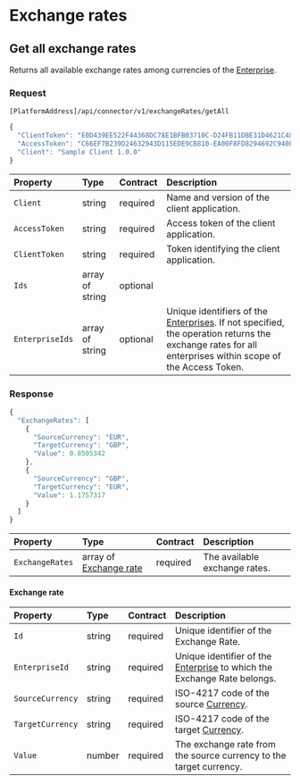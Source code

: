 <!-- AUTOMATICALLY GENERATED, DO NOT MODIFY -->
# Exchange rates

## Get all exchange rates

Returns all available exchange rates among currencies of the [Enterprise](https://mews-systems.gitbook.io/connector-api/operations/configuration/#enterprise).

### Request

`[PlatformAddress]/api/connector/v1/exchangeRates/getAll`

```javascript
{
  "ClientToken": "E0D439EE522F44368DC78E1BFB03710C-D24FB11DBE31D4621C4817E028D9E1D",
  "AccessToken": "C66EF7B239D24632943D115EDE9CB810-EA00F8FD8294692C940F6B5A8F9453D",
  "Client": "Sample Client 1.0.0"
}
```

| Property | Type | Contract | Description |
| :-- | :-- | :-- | :-- |
| `Client` | string | required | Name and version of the client application. |
| `AccessToken` | string | required | Access token of the client application. |
| `ClientToken` | string | required | Token identifying the client application. |
| `Ids` | array of string | optional |  |
| `EnterpriseIds` | array of string | optional | Unique identifiers of the [Enterprises](https://mews-systems.gitbook.io/connector-api/operations/configuration/#enterprise). If not specified, the operation returns the exchange rates for all enterprises within scope of the Access Token. |

### Response

```javascript
{
  "ExchangeRates": [
    {
      "SourceCurrency": "EUR",
      "TargetCurrency": "GBP",
      "Value": 0.8505342
    },
    {
      "SourceCurrency": "GBP",
      "TargetCurrency": "EUR",
      "Value": 1.1757317
    }
  ]
}
```

| Property | Type | Contract | Description |
| :-- | :-- | :-- | :-- |
| `ExchangeRates` | array of [Exchange rate](#exchange-rate) | required | The available exchange rates. |

#### Exchange rate

| Property | Type | Contract | Description |
| :-- | :-- | :-- | :-- |
| `Id` | string | required | Unique identifier of the Exchange Rate. |
| `EnterpriseId` | string | required | Unique identifier of the [Enterprise](https://mews-systems.gitbook.io/connector-api/operations/configuration/#enterprise) to which the Exchange Rate belongs. |
| `SourceCurrency` | string | required | ISO-4217 code of the source [Currency](https://mews-systems.gitbook.io/connector-api/operations/currencies/#currency). |
| `TargetCurrency` | string | required | ISO-4217 code of the target [Currency](https://mews-systems.gitbook.io/connector-api/operations/currencies/#currency). |
| `Value` | number | required | The exchange rate from the source currency to the target currency. |
